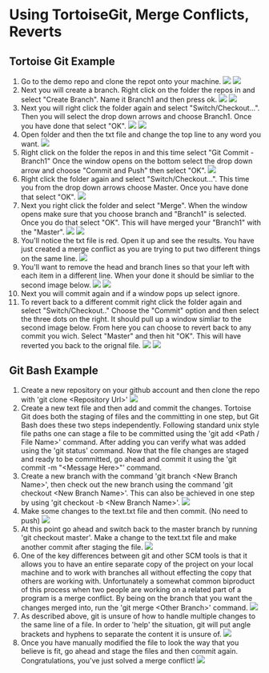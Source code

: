 # Using TortoiseGit, Merge Conflicts, Reverts

## Tortoise Git Example

1. Go to the demo repo and clone the repot onto your machine.
![](resources/TG1.png)
![](resources/TG2.png)
2. Next you will create a branch. Right click on the folder the repos in and select "Create Branch". Name it Branch1 and then press ok.
![](resources/TG3.png)
![](resources/TG4.png)
3. Next you will right click the folder again and select "Switch/Checkout...". Then you will select the drop down arrows and choose Branch1. Once you have done that select "OK".
![](resources/TG5.png)
![](resources/TG4-2.png)
4. Open folder and then the txt file and change the top line to any word you want.
![](resources/TG6.png)
5. Right click on the folder the repos in and this time select "Git Commit - Branch1" Once the window opens on the bottom select the drop down arrow and choose "Commit and Push" then select "OK".
![](resources/TG7.png)
6. Right click the folder again and select "Switch/Checkout...". This time you from the drop down arrows choose Master. Once you have done that select "OK".
![](resources/TG8.png)
7. Next you right click the folder and select "Merge". When the window opens make sure that you choose branch and "Branch1" is selected. Once you do that select "OK". This will have merged your "Branch1" with the "Master".
![](resources/TG9.png)
![](resources/TG10.png)
8. You'll notice the txt file is red. Open it up and see the results. You have just created a merge conflict as you are trying to put two different things on the same line.
![](resources/TG11.png)
9. You'll want to remove the head and branch lines so that your left with each item in a different line. When your done it should be simliar to the second image below.
![](resources/TG12.png)
![](resources/TG13.png)
10. Next you will commit again and if a window pops up select ignore.
11. To revert back to a different commit right click the folder again and select "Switch/Checkout.." Choose the "Commit" option and then select the three dots on the right. It should pull up a window simliar to the second image below. From here you can choose to revert back to any commit you wich. Select "Master" and then hit "OK". This will have reverted you back to the orignal file.
![](resources/TG14.png)
![](resources/TG15.png)

## Git Bash Example

1. Create a new repository on your github account and then clone the repo with 'git clone \<Repository Url>'
![](resources/GB1.png)
2. Create a new text file and then add and commit the changes. Tortoise Git does both the staging of files and the committing in one step, but Git Bash does these two steps independently. Following standard unix style file paths one can stage a file to be committed using the 'git add \<Path / File Name>' command. After adding you can verify what was added using the 'git status' command. Now that the file changes are staged and ready to be committed, go ahead and commit it using the 'git commit -m "\<Message Here>"' command.
2. Create a new branch with the command 'git branch \<New Branch Name>', then check out the new branch using the command 'git checkout \<New Branch Name>'. This can also be achieved in one step by using 'git checkout -b \<New Branch Name>'.
![](resources/GB5.png)
3. Make some changes to the text.txt file and then commit. (No need to push)
![](resources/GB4.png)
4. At this point go ahead and switch back to the master branch by running 'git checkout master'. Make a change to the text.txt file and make another commit after staging the file.
![](resources/GB6.png)
5. One of the key differences between git and other SCM tools is that it allows you to have an entire separate copy of the project on your local machine and to work with branches all without effecting the copy that others are working with. Unfortunately a somewhat common biproduct of this process when two people are working on a related part of a program is a merge conflict. By being on the branch that you want the changes merged into, run the 'git merge \<Other Branch>' command.
![](resources/GB7.png)
6. As described above, git is unsure of how to handle multiple changes to the same line of a file. In order to 'help' the situation, git will put angle brackets and hyphens to separate the content it is unsure of.
![](resources/GB8.png)
7. Once you have manually modified the file to look the way that you believe is fit, go ahead and stage the files and then commit again. Congratulations, you've just solved a merge conflict!
![](resources/GB9.png)

